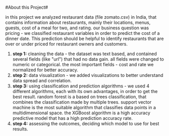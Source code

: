 #About this Project#

in this project we analyzed restaurant data (file zomato.csv) in India, that contains information about restaurants, mainly their locations, menus, guests, cost of a meal for two, and rating.
our business question was pricing  - we classified restaurant variables in order to predict the cost of a dinner date.  This prediction should be helpful to identify restaurants that are over or under priced for restaurant owners and customers.

1.   **step 1:** cleaning the data - the dataset was text based, and contained several fields (like "url") that had no data gain. all fields were changed to numeric or categorical. the most important fields - cost and rate we normalized for better accuracy.
2. **step 2:** data visualization - we added visualizations to better understand data spread and correlation.
3.  **step 3:** using classification and prediction algorithms - we used 4 different algorithms, each with its own advantages, in order to get the best result.
random forest is a based on trees classification, that combines the classification made by multiple trees.
support vector machine is the most suitable algorithm that classifies data points in a multidimensional space.
the XGBoost algorithm is a high accuracy predictive model that has a high prediction accuracy rate.
4. **step 4:** assessing the outcomes, deciding which model to use for best results.
